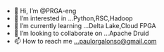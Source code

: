 - 👋 Hi, I’m @PRGA-eng
- 👀 I’m interested in ...Python,RSC,Hadoop
- 🌱 I’m currently learning ...Delta Lake,Cloud FPGA
- 💞️ I’m looking to collaborate on ...Apache Druid
- 📫 How to reach me ...paulorgalonso@gmail.com

<!---
PRGA-eng/PRGA-eng is a ✨ special ✨ repository because its `README.md` (this file) appears on your GitHub profile.
You can click the Preview link to take a look at your changes.
--->
